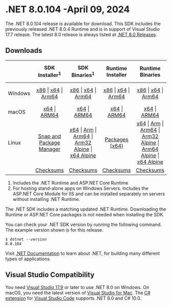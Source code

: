 # .NET 8.0.104 -April 09, 2024

The .NET 8.0.104 release is available for download. This SDK includes the previously released .NET 8.0.4 Runtime and is in support of Visual Studio 17.7 release. The latest 8.0 release is always listed at [.NET 8.0 Releases](../README.md).

## Downloads

|           | SDK Installer<sup>1</sup>                        | SDK Binaries<sup>1</sup>                 | Runtime Installer                                        | Runtime Binaries                                 | ASP.NET Core Runtime           |Windows Desktop Runtime          |
| --------- | :------------------------------------------:     | :----------------------:                 | :---------------------------:                            | :-------------------------:                      | :-----------------:            | :-----------------:            |
| Windows   | [x86][dotnet-sdk-win-x86.exe] \| [x64][dotnet-sdk-win-x64.exe] \| [Arm64][dotnet-sdk-win-arm64.exe] | [x86][dotnet-sdk-win-x86.zip] \| [x64][dotnet-sdk-win-x64.zip] \|  [Arm64][dotnet-sdk-win-arm64.zip] | [x86][dotnet-runtime-win-x86.exe] \| [x64][dotnet-runtime-win-x64.exe] \| [Arm64][dotnet-runtime-win-arm64.exe] | [x86][dotnet-runtime-win-x86.zip] \| [x64][dotnet-runtime-win-x64.zip] \| [Arm64][dotnet-runtime-win-arm64.zip] | [x86][aspnetcore-runtime-win-x86.exe] \| [x64][aspnetcore-runtime-win-x64.exe] \|<br/> [Hosting Bundle][dotnet-hosting-win.exe]<sup>2</sup> | [x86][windowsdesktop-runtime-win-x86.exe] \| [x64][windowsdesktop-runtime-win-x64.exe] \| [Arm64][windowsdesktop-runtime-win-arm64.exe] |
| macOS     | [x64][dotnet-sdk-osx-x64.pkg] \| [ARM64][dotnet-sdk-osx-arm64.pkg] | [x64][dotnet-sdk-osx-x64.tar.gz] \| [ARM64][dotnet-sdk-osx-arm64.tar.gz]  | [x64][dotnet-runtime-osx-x64.pkg] \| [ARM64][dotnet-runtime-osx-arm64.pkg] | [x64][dotnet-runtime-osx-x64.tar.gz] \| [ARM64][dotnet-runtime-osx-arm64.tar.gz]| [x64][aspnetcore-runtime-osx-x64.tar.gz] \| [ARM64][aspnetcore-runtime-osx-arm64.tar.gz] | - |<sup>1</sup>
| Linux     |  [Snap and Package Manager](../install-linux.md)  | [x64][dotnet-sdk-linux-x64.tar.gz] \| [Arm][dotnet-sdk-linux-arm.tar.gz]  \| [Arm64][dotnet-sdk-linux-arm64.tar.gz] \| [Arm32 Alpine][dotnet-sdk-linux-musl-arm.tar.gz]  \| [x64 Alpine][dotnet-sdk-linux-musl-x64.tar.gz] | [Packages (x64)][linux-packages] | [x64][dotnet-runtime-linux-x64.tar.gz] \| [Arm][dotnet-runtime-linux-arm.tar.gz] \| [Arm64][dotnet-runtime-linux-arm64.tar.gz] \| [Arm32 Alpine][dotnet-runtime-linux-musl-arm.tar.gz] \| [Arm64 Alpine][dotnet-runtime-linux-musl-arm64.tar.gz] \| [x64 Alpine][dotnet-runtime-linux-musl-x64.tar.gz]  | [x64][aspnetcore-runtime-linux-x64.tar.gz]<sup>1</sup>  \| [Arm][aspnetcore-runtime-linux-arm.tar.gz]<sup>1</sup> \| [Arm64][aspnetcore-runtime-linux-arm64.tar.gz]<sup>1</sup> \| [x64 Alpine][aspnetcore-runtime-linux-musl-x64.tar.gz] | - | <sup>1</sup> |
|  | [Checksums][checksums-sdk]                             | [Checksums][checksums-sdk]                                      | [Checksums][checksums-runtime]                             | [Checksums][checksums-runtime]  | [Checksums][checksums-runtime]  | [Checksums][checksums-runtime]

1. Includes the .NET Runtime and ASP.NET Core Runtime
2. For hosting stand-alone apps on Windows Servers. Includes the ASP.NET Core Module for IIS and can be installed separately on servers without installing .NET Runtime.

The .NET SDK includes a matching updated .NET Runtime. Downloading the Runtime or ASP.NET Core packages is not needed when installing the SDK.

You can check your .NET SDK version by running the following command. The example version shown is for this release.

```console
$ dotnet --version
8.0.104
```
Visit [.NET Documentation](https://learn.microsoft.com/dotnet/) to learn about .NET, for building many different types of applications.

## Visual Studio Compatibility

You need [Visual Studio 17.9](https://visualstudio.microsoft.com) or later to use .NET 8.0 on Windows. On macOS, you need the latest version of [Visual Studio for Mac](https://visualstudio.microsoft.com/vs/mac/). The [C# extension](https://code.visualstudio.com/docs/languages/dotnet) for [Visual Studio Code](https://code.visualstudio.com/) supports .NET 8.0 and C# 10.0.

[blob-runtime]: https://dotnetcli.blob.core.windows.net/dotnet/Runtime/
[blob-sdk]: https://dotnetcli.blob.core.windows.net/dotnet/Sdk/
[release-notes]: https://github.com/dotnet/core/blob/main/release-notes/8.0/8.0.4/8.0.104.md

[checksums-runtime]: https://dotnetcli.blob.core.windows.net/dotnet/checksums/8.0.4-sha.txt
[checksums-sdk]: https://dotnetcli.blob.core.windows.net/dotnet/checksums/8.0.4-sha.txt

[linux-install]: https://learn.microsoft.com/dotnet/core/install/linux
[linux-setup]: https://github.com/dotnet/core/blob/main/Documentation/linux-setup.md

[dotnet-blog]:  https://devblogs.microsoft.com/dotnet/march-2024-updates/
[aspnet-blog]: https://devblogs.microsoft.com/dotnet/announcing-asp-net-core-in-net-8/
[maui-blog]: https://devblogs.microsoft.com/dotnet/update-on-dotnet-maui/

[linux-packages]: ../install-linux.md


[//]: # ( Runtime 8.0.4)
[dotnet-runtime-linux-arm.tar.gz]: https://download.visualstudio.microsoft.com/download/pr/a299eeb3-a9c8-42d4-a0ff-61713365c715/0f4d4139df6c700efd4c0d172c2c28eb/dotnet-runtime-8.0.4-linux-arm.tar.gz
[dotnet-runtime-linux-arm64.tar.gz]: https://download.visualstudio.microsoft.com/download/pr/761b252b-a0d9-41cd-b1ec-2dc33159c11c/b8285cf82db4ef340a191bfba9a9a73e/dotnet-runtime-8.0.4-linux-arm64.tar.gz
[dotnet-runtime-linux-musl-arm.tar.gz]: https://download.visualstudio.microsoft.com/download/pr/1183b580-9664-4b23-924a-2db7cf57bdf2/70ae3e474bd338de7175d4c547f800ed/dotnet-runtime-8.0.4-linux-musl-arm.tar.gz
[dotnet-runtime-linux-musl-arm64.tar.gz]: https://download.visualstudio.microsoft.com/download/pr/c3f8aecf-493f-4a7f-a1b4-a1cd5ac961ba/fd2efde18a0e0049d89a421b10912bf2/dotnet-runtime-8.0.4-linux-musl-arm64.tar.gz
[dotnet-runtime-linux-musl-x64.tar.gz]: https://download.visualstudio.microsoft.com/download/pr/8e6b2e18-2bd6-46f0-a1b2-6b8ce1ec8a2d/17bedef454de7096b9d9d562a161813b/dotnet-runtime-8.0.4-linux-musl-x64.tar.gz
[dotnet-runtime-linux-x64.tar.gz]: https://download.visualstudio.microsoft.com/download/pr/a3ca3d31-f45b-4e53-ab4d-0f2f221cbc5b/47382078b4b72a66387d0fd6ed9ff963/dotnet-runtime-8.0.4-linux-x64.tar.gz
[dotnet-runtime-osx-arm64.pkg]: https://download.visualstudio.microsoft.com/download/pr/8d8977c0-499c-405a-b687-00e7bca8c783/66057685d4fbdfe80b7b9dd96a47b45a/dotnet-runtime-8.0.4-osx-arm64.pkg
[dotnet-runtime-osx-arm64.tar.gz]: https://download.visualstudio.microsoft.com/download/pr/d2cd56cc-5a78-460d-a45d-3893b020949d/8cf9653a23c91ac2b10c70f58edae60e/dotnet-runtime-8.0.4-osx-arm64.tar.gz
[dotnet-runtime-osx-x64.pkg]: https://download.visualstudio.microsoft.com/download/pr/4f3f1c85-67aa-4b3e-b4d2-951b9f8468ad/d6b7b5f7c5cea4f72417a4738da3d941/dotnet-runtime-8.0.4-osx-x64.pkg
[dotnet-runtime-osx-x64.tar.gz]: https://download.visualstudio.microsoft.com/download/pr/c999e42b-38c9-4d9a-9816-9a0ebece8afe/8e4471db5aa0756d812af23817b14259/dotnet-runtime-8.0.4-osx-x64.tar.gz
[dotnet-runtime-win-arm64.exe]: https://download.visualstudio.microsoft.com/download/pr/d9986b68-9a34-4499-a0b7-845819d6889d/2c62b88fcebbbf7b58339cc0e73b55a5/dotnet-runtime-8.0.4-win-arm64.exe
[dotnet-runtime-win-arm64.zip]: https://download.visualstudio.microsoft.com/download/pr/4d1eb519-88ac-434c-9fe4-59a189472c36/f8e3720e44fa35d9ce50f6f0db76b5fd/dotnet-runtime-8.0.4-win-arm64.zip
[dotnet-runtime-win-x64.exe]: https://download.visualstudio.microsoft.com/download/pr/4e4fef83-93d2-4bff-bc74-2c1b0623fbfb/f40b7f2752c23bd0a1046a2a8ed887c5/dotnet-runtime-8.0.4-win-x64.exe
[dotnet-runtime-win-x64.zip]: https://download.visualstudio.microsoft.com/download/pr/1ed8f8a2-7bb8-41cd-b256-63e0e7102742/d0c4851d34ddd0abf041188553a3acae/dotnet-runtime-8.0.4-win-x64.zip
[dotnet-runtime-win-x86.exe]: https://download.visualstudio.microsoft.com/download/pr/f846c59a-2d35-4609-aabf-eee9b1ea6758/2ccf71babeb0853c9de947dc57aec29f/dotnet-runtime-8.0.4-win-x86.exe
[dotnet-runtime-win-x86.zip]: https://download.visualstudio.microsoft.com/download/pr/2f00ad36-c625-4e11-b6e1-d91eef43488e/b6ec44780ed852fa498d4c4b7a43cf73/dotnet-runtime-8.0.4-win-x86.zip

[//]: # ( WindowsDesktop 8.0.4)
[windowsdesktop-runtime-win-arm64.exe]: https://download.visualstudio.microsoft.com/download/pr/01520b8c-dbf8-4818-89c6-128d5d6d2140/efbc62901cd9543f57b697d2a72eb1a0/windowsdesktop-runtime-8.0.4-win-arm64.exe
[windowsdesktop-runtime-win-arm64.zip]: https://download.visualstudio.microsoft.com/download/pr/aae0a632-e442-4341-8143-7817df88afea/e1fcb8a968848820d815075d7ec177a1/windowsdesktop-runtime-8.0.4-win-arm64.zip
[windowsdesktop-runtime-win-x64.exe]: https://download.visualstudio.microsoft.com/download/pr/c1d08a81-6e65-4065-b606-ed1127a954d3/14fe55b8a73ebba2b05432b162ab3aa8/windowsdesktop-runtime-8.0.4-win-x64.exe
[windowsdesktop-runtime-win-x64.zip]: https://download.visualstudio.microsoft.com/download/pr/7a74986d-61bf-41b5-8e94-4be88688b56a/371136c10ff4a8838d81e7910cdbad4f/windowsdesktop-runtime-8.0.4-win-x64.zip
[windowsdesktop-runtime-win-x86.exe]: https://download.visualstudio.microsoft.com/download/pr/1fbf5c5f-9770-402d-8971-83da662d8cf9/4e37b3c24bcb6004875b9f8b08024303/windowsdesktop-runtime-8.0.4-win-x86.exe
[windowsdesktop-runtime-win-x86.zip]: https://download.visualstudio.microsoft.com/download/pr/454f117c-637f-4509-946f-250a99e07008/1db9424f1c44c1cf6bc20f3129cb1e51/windowsdesktop-runtime-8.0.4-win-x86.zip

[//]: # ( ASP 8.0.4)
[aspnetcore-runtime-linux-arm.tar.gz]: https://download.visualstudio.microsoft.com/download/pr/f12a9449-04ba-454c-bc35-4cdb426accf6/2729a371b61d59794845eb309a46fba2/aspnetcore-runtime-8.0.4-linux-arm.tar.gz
[aspnetcore-runtime-linux-arm64.tar.gz]: https://download.visualstudio.microsoft.com/download/pr/80ec12e5-b26f-466c-a20c-f96772ea709d/606e7203912400b44cb35d6fcecf60bf/aspnetcore-runtime-8.0.4-linux-arm64.tar.gz
[aspnetcore-runtime-linux-musl-arm.tar.gz]: https://download.visualstudio.microsoft.com/download/pr/d8e22573-ac17-4c4e-a35c-a9ca66777d91/bada3ddd0479a64045bf60988e8c7121/aspnetcore-runtime-8.0.4-linux-musl-arm.tar.gz
[aspnetcore-runtime-linux-musl-arm64.tar.gz]: https://download.visualstudio.microsoft.com/download/pr/06714f53-d614-4a83-91e6-322f664796cb/5204a9f835636e9a08100ac3ec2e2f4e/aspnetcore-runtime-8.0.4-linux-musl-arm64.tar.gz
[aspnetcore-runtime-linux-musl-x64.tar.gz]: https://download.visualstudio.microsoft.com/download/pr/a588c4ae-771c-43ba-aede-1526a871a653/e2c5d22a837be58c2190547924768db3/aspnetcore-runtime-8.0.4-linux-musl-x64.tar.gz
[aspnetcore-runtime-linux-x64.tar.gz]: https://download.visualstudio.microsoft.com/download/pr/0b0bc7f4-c6e5-4cec-a7ed-45c2fac0da4b/ae2090564274152b5a4be9f1e66c5d30/aspnetcore-runtime-8.0.4-linux-x64.tar.gz
[aspnetcore-runtime-osx-arm64.tar.gz]: https://download.visualstudio.microsoft.com/download/pr/172cfd62-a126-4375-9a48-84cfbcf1b718/959ce27a010020f0e5d393578574bca9/aspnetcore-runtime-8.0.4-osx-arm64.tar.gz
[aspnetcore-runtime-osx-x64.tar.gz]: https://download.visualstudio.microsoft.com/download/pr/8edd447c-bd4a-4677-ba33-8bdac6088dc8/a17a23a5d47642eb050288dea0322350/aspnetcore-runtime-8.0.4-osx-x64.tar.gz
[aspnetcore-runtime-win-arm64.zip]: https://download.visualstudio.microsoft.com/download/pr/3d040214-d952-4261-add3-d83badf84a05/dc1c628b30226f5bc89d9784f581f571/aspnetcore-runtime-8.0.4-win-arm64.zip
[aspnetcore-runtime-win-x64.exe]: https://download.visualstudio.microsoft.com/download/pr/eb04a61f-75c3-43dd-93d9-b6a7248116c7/f884863125730a39d7fa4139a00c0f99/aspnetcore-runtime-8.0.4-win-x64.exe
[aspnetcore-runtime-win-x64.zip]: https://download.visualstudio.microsoft.com/download/pr/e9a37988-8a48-4b17-8392-0ee82ab325e4/3939e85b1668f2861d15ff098841349b/aspnetcore-runtime-8.0.4-win-x64.zip
[aspnetcore-runtime-win-x86.exe]: https://download.visualstudio.microsoft.com/download/pr/b53d938e-3ae2-4c22-8341-689a1c80fb95/84c2b40ac532dc2f9e6d8d1a680d3aaf/aspnetcore-runtime-8.0.4-win-x86.exe
[aspnetcore-runtime-win-x86.zip]: https://download.visualstudio.microsoft.com/download/pr/98b91803-42ed-4f3c-893b-11f4f8e7de1f/2b5738505423f855472e0f1838a6956f/aspnetcore-runtime-8.0.4-win-x86.zip
[aspnetcore-runtime-composite-linux-arm.tar.gz]: https://download.visualstudio.microsoft.com/download/pr/2f33b8a2-8ea0-456d-8733-26b36348e6ad/739d0e7e5079ac7e7b6b3a62373a12bf/aspnetcore-runtime-composite-8.0.4-linux-arm.tar.gz
[aspnetcore-runtime-composite-linux-arm64.tar.gz]: https://download.visualstudio.microsoft.com/download/pr/5aacfdfb-c4f0-4ebe-8459-7e2ab6ffb302/3a16c6ebd0d83d2346eedb3c77f6fcf1/aspnetcore-runtime-composite-8.0.4-linux-arm64.tar.gz
[aspnetcore-runtime-composite-linux-musl-arm.tar.gz]: https://download.visualstudio.microsoft.com/download/pr/d6f9f3c6-3e7b-431d-97ee-d30bf79d82ad/954d0497b602433bcf78d5ca0c733dd3/aspnetcore-runtime-composite-8.0.4-linux-musl-arm.tar.gz
[aspnetcore-runtime-composite-linux-musl-arm64.tar.gz]: https://download.visualstudio.microsoft.com/download/pr/fae3b6d1-8fc0-40d1-9751-bdaba52621a5/8d6622b0fea76911e4b891f8737a787e/aspnetcore-runtime-composite-8.0.4-linux-musl-arm64.tar.gz
[aspnetcore-runtime-composite-linux-musl-x64.tar.gz]: https://download.visualstudio.microsoft.com/download/pr/ae505a55-142f-4462-bda2-3d3aa16379c3/daac7bf1dcab2e0ea83a3cbf9dd113ec/aspnetcore-runtime-composite-8.0.4-linux-musl-x64.tar.gz
[aspnetcore-runtime-composite-linux-x64.tar.gz]: https://download.visualstudio.microsoft.com/download/pr/2ac9532d-ff0b-4323-84eb-ee9e39d37d0b/2903d6caf4b7002c4a715cea231e19ca/aspnetcore-runtime-composite-8.0.4-linux-x64.tar.gz
[dotnet-hosting-win.exe]: https://download.visualstudio.microsoft.com/download/pr/00397fee-1bd9-44ef-899b-4504b26e6e96/ab9c73409659f3238d33faee304a8b7c/dotnet-hosting-8.0.4-win.exe

[//]: # ( SDK 8.0.104)
[dotnet-sdk-linux-arm.tar.gz]: https://download.visualstudio.microsoft.com/download/pr/59ddc40a-8417-4312-8c5a-6f1788cbc708/664b648f68632d86eec5df02b775d406/dotnet-sdk-8.0.104-linux-arm.tar.gz
[dotnet-sdk-linux-arm64.tar.gz]: https://download.visualstudio.microsoft.com/download/pr/92652bc8-b312-4f77-ad95-cbbcbc9330ed/549869e13f1bf66b0b089b4e976e96ea/dotnet-sdk-8.0.104-linux-arm64.tar.gz
[dotnet-sdk-linux-musl-arm.tar.gz]: https://download.visualstudio.microsoft.com/download/pr/401ce788-a055-42b0-a63b-c5b6a2c92aa3/6a93ddda20494500f56eba95e5ffa34e/dotnet-sdk-8.0.104-linux-musl-arm.tar.gz
[dotnet-sdk-linux-musl-arm64.tar.gz]: https://download.visualstudio.microsoft.com/download/pr/534afd02-2ba5-4e83-940e-804b3132f07a/f58e6ff016030bd73d150df418653fd1/dotnet-sdk-8.0.104-linux-musl-arm64.tar.gz
[dotnet-sdk-linux-musl-x64.tar.gz]: https://download.visualstudio.microsoft.com/download/pr/aaebb75e-d846-4aef-a231-b7993eef8e7b/3b94635d3561008dc5eddd8482d54d06/dotnet-sdk-8.0.104-linux-musl-x64.tar.gz
[dotnet-sdk-linux-x64.tar.gz]: https://download.visualstudio.microsoft.com/download/pr/fd4a16ac-5322-4308-b6b0-afa1821e63f6/0abd2e63358335f2235d22fd84b32a60/dotnet-sdk-8.0.104-linux-x64.tar.gz
[dotnet-sdk-osx-arm64.pkg]: https://download.visualstudio.microsoft.com/download/pr/fb5d1740-0c86-44f4-86b8-c8e23c833ba4/153c6ae30dc522c8d6509c1472d8932e/dotnet-sdk-8.0.104-osx-arm64.pkg
[dotnet-sdk-osx-arm64.tar.gz]: https://download.visualstudio.microsoft.com/download/pr/73d8ccae-9bcf-42e4-9a57-b6a4480eea2b/52e136f08e967c6ea9617be542921286/dotnet-sdk-8.0.104-osx-arm64.tar.gz
[dotnet-sdk-osx-x64.pkg]: https://download.visualstudio.microsoft.com/download/pr/3514082e-8352-4783-aae3-950466b5a1c8/4fce1a8e70d6a5621df345bc5e10a460/dotnet-sdk-8.0.104-osx-x64.pkg
[dotnet-sdk-osx-x64.tar.gz]: https://download.visualstudio.microsoft.com/download/pr/5f790cbf-88b3-4619-b083-178e1eb6c16f/ab21721125a05ec751b22d689e19a353/dotnet-sdk-8.0.104-osx-x64.tar.gz
[dotnet-sdk-win-arm64.exe]: https://download.visualstudio.microsoft.com/download/pr/a3f3292b-e649-43d4-a41e-cf35c3cbfca6/dc5359440c3ec5a97fa45344b2332293/dotnet-sdk-8.0.104-win-arm64.exe
[dotnet-sdk-win-arm64.zip]: https://download.visualstudio.microsoft.com/download/pr/5287966b-72c2-4ecd-a2a5-25b98ae31f41/4031c20cec94d8434e01874357257c0c/dotnet-sdk-8.0.104-win-arm64.zip
[dotnet-sdk-win-x64.exe]: https://download.visualstudio.microsoft.com/download/pr/1a47378d-52a4-4438-a229-7b359ca7963a/4ac438d361fbbfbd32bae7b1770f0f68/dotnet-sdk-8.0.104-win-x64.exe
[dotnet-sdk-win-x64.zip]: https://download.visualstudio.microsoft.com/download/pr/6298a6cf-c784-45ce-a18e-fa206907640d/d496e0fd2f59ebdb99a0645afdaeadf7/dotnet-sdk-8.0.104-win-x64.zip
[dotnet-sdk-win-x86.exe]: https://download.visualstudio.microsoft.com/download/pr/2d0d0c17-cc24-4e9a-a101-0767d142c14f/cab1a83fbda1a56fdd82ffb7f4923120/dotnet-sdk-8.0.104-win-x86.exe
[dotnet-sdk-win-x86.zip]: https://download.visualstudio.microsoft.com/download/pr/8ffd4ce4-a4a4-40e6-b83f-0847ba443896/9f27f0847303c2dcc28b5230b7aa9256/dotnet-sdk-8.0.104-win-x86.zip
